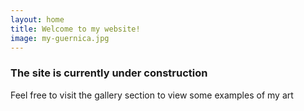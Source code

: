 ```yaml
---
layout: home
title: Welcome to my website!
image: my-guernica.jpg
---
```


### The site is currently under construction

Feel free to visit the gallery section to view some examples of my art
